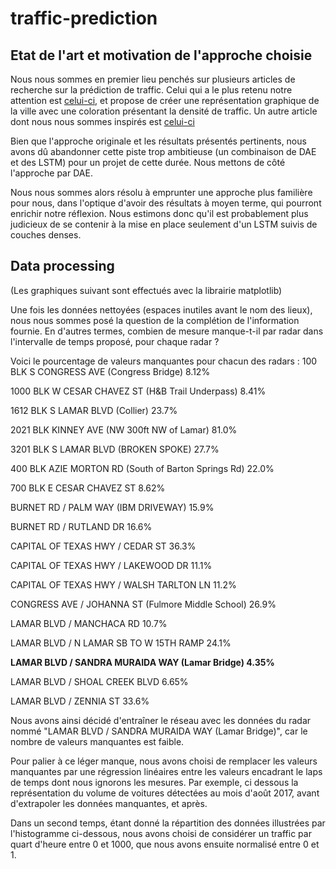 # traffic-prediction


## Etat de l'art et motivation de l'approche choisie

Nous nous sommes en premier lieu penchés sur plusieurs articles de recherche sur la prédiction de traffic.
Celui qui a le plus retenu notre attention est [celui-ci](https://www.researchgate.net/publication/333096680_Deep_Autoencoder_Neural_Networks_for_Short-Term_Traffic_Congestion_Prediction_of_Transportation_Networks), et propose de créer une représentation graphique de la ville avec une coloration présentant la densité de traffic.
Un autre article dont nous nous sommes inspirés est [celui-ci](https://www.researchgate.net/publication/340158853_Air_Pollution_Prediction_Using_Long_Short-Term_Memory_LSTM_and_Deep_Autoencoder_DAE_Models/link/5e7b59f7299bf1f3874008f0/download)

Bien que l'approche originale et les résultats présentés pertinents, nous avons dû abandonner cette piste trop ambitieuse (un combinaison de DAE et des LSTM) pour un projet de cette durée. Nous mettons de côté l'approche par DAE.


Nous nous sommes alors résolu à emprunter une approche plus familière pour nous, dans l'optique d'avoir des résultats à moyen terme, qui pourront enrichir notre réflexion.
Nous estimons donc qu'il est probablement plus judicieux de se contenir à la mise en place seulement d'un LSTM suivis de couches denses.


## Data processing

(Les graphiques suivant sont effectués avec la librairie matplotlib)

Une fois les données nettoyées (espaces inutiles avant le nom des lieux), nous nous sommes posé la question de la complétion de l'information fournie. En d'autres termes, combien de mesure manque-t-il par radar dans l'intervalle de temps proposé, pour chaque radar ?

Voici le pourcentage de valeurs manquantes pour chacun des radars :
100 BLK S CONGRESS AVE (Congress Bridge) 8.12%

1000 BLK W CESAR CHAVEZ ST (H&B Trail Underpass) 8.41%

1612 BLK S LAMAR BLVD (Collier) 23.7%

2021 BLK KINNEY AVE (NW 300ft NW of Lamar) 81.0%

3201 BLK S LAMAR BLVD (BROKEN SPOKE) 27.7%

400 BLK AZIE MORTON RD (South of Barton Springs Rd) 22.0%

700 BLK E CESAR CHAVEZ ST 8.62%

BURNET RD / PALM WAY (IBM DRIVEWAY) 15.9%

BURNET RD / RUTLAND DR 16.6%

CAPITAL OF TEXAS HWY / CEDAR ST 36.3%

CAPITAL OF TEXAS HWY / LAKEWOOD DR 11.1%

CAPITAL OF TEXAS HWY / WALSH TARLTON LN 11.2%

CONGRESS AVE / JOHANNA ST (Fulmore Middle School) 26.9%

LAMAR BLVD / MANCHACA RD 10.7%

LAMAR BLVD / N LAMAR SB TO W 15TH RAMP 24.1%

**LAMAR BLVD / SANDRA MURAIDA WAY (Lamar Bridge) 4.35%**

LAMAR BLVD / SHOAL CREEK BLVD 6.65%

LAMAR BLVD / ZENNIA ST 33.6%

Nous avons ainsi décidé d'entraîner le réseau avec les données du radar nommé "LAMAR BLVD / SANDRA MURAIDA WAY (Lamar Bridge)", car le nombre de valeurs manquantes est faible.

Pour palier à ce léger manque, nous avons choisi de remplacer les valeurs manquantes par une régression linéaires entre les valeurs encadrant le laps de temps dont nous ignorons les mesures.
Par exemple, ci dessous la représentation du volume de voitures détectées au mois d'août 2017, avant d'extrapoler les données manquantes, et après.



Dans un second temps, étant donné la répartition des données illustrées par l'histogramme ci-dessous, nous avons choisi de considérer un traffic par quart d'heure entre 0 et 1000, que nous avons ensuite normalisé entre 0 et 1.

